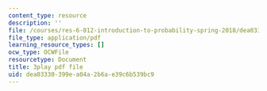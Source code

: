 ```yaml
---
content_type: resource
description: ''
file: /courses/res-6-012-introduction-to-probability-spring-2018/dea03330399ea04a2b6ae39c6b539bc9_tzW5jlfEvwU.pdf
file_type: application/pdf
learning_resource_types: []
ocw_type: OCWFile
resourcetype: Document
title: 3play pdf file
uid: dea03330-399e-a04a-2b6a-e39c6b539bc9
---
```

